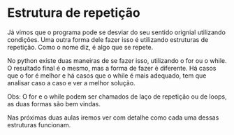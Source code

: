 # Estrutura de repetição

Já vimos que o programa pode se desviar do seu sentido orignial utilizando condições. Uma outra forma
dele fazer isso é utilizando estruturas de repetição. Como o nome diz, é algo que se repete.

No python existe duas maneiras de se fazer isso, utilizando o for ou o while. O resultado final é o mesmo, mas a 
forma de fazer é diferente. Há casos que o for é melhor e há casos que o while é mais adequado, tem que analisar caso a caso
e ver a melhor solução.

Obs: O for e o while podem ser chamados de laço de repetição ou de loops, as duas formas são bem vindas.

Nas próximas duas aulas iremos ver com detalhe como cada uma dessas estruturas funcionam.
